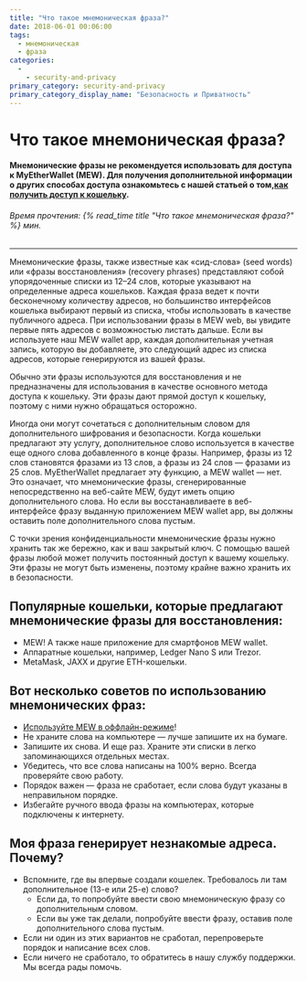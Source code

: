 ```yaml
---
title: "Что такое мнемоническая фраза?"
date: 2018-06-01 00:06:00
tags:
  - мнемоническая
  - фраза
categories:
  - 
    - security-and-privacy
primary_category: security-and-privacy
primary_category_display_name: "Безопасность и Приватность"
---
```


# **Что такое мнемоническая фраза?**

#### **Мнемонические фразы не рекомендуется использовать для доступа к MyEtherWallet (MEW).  Для получения дополнительной информации о других способах доступа ознакомьтесь с нашей статьей о том,[как получить доступ к кошельку](/@@@@@@/getting-started/how-to-access-your-wallet/).**

###### Время прочтения: {% read_time title "Что такое мнемоническая фраза?" %} мин.

* * *

Мнемонические фразы, также известные как «сид-слова» (seed words) или «фразы восстановления» (recovery phrases) представляют собой упорядоченные списки из 12–24 слов, которые указывают на определенные адреса кошельков. Каждая фраза ведет к почти бесконечному количеству адресов, но большинство интерфейсов кошелька выбирают первый из списка, чтобы использовать в качестве публичного адреса. При использовании фразы в MEW web, вы увидите первые пять адресов с возможностью листать дальше. Если вы используете наш MEW wallet app, каждая дополнительная учетная запись, которую вы добавляете, это следующий адрес из списка адресов, которые генерируются из вашей фразы.

Обычно эти фразы используются для восстановления и не предназначены для использования в качестве основного метода доступа к кошельку. Эти фразы дают прямой доступ к кошельку, поэтому с ними нужно обращаться осторожно.

Иногда они могут сочетаться с дополнительным словом для дополнительного шифрования и безопасности. Когда кошельки предлагают эту услугу, дополнительное слово используется в качестве еще одного слова добавленного в конце фразы. Например, фразы из 12 слов становятся фразами из 13 слов, а фразы из 24 слов — фразами из  25 слов. MyEtherWallet предлагает эту функцию, а MEW wallet — нет. Это означает, что мнемонические фразы, сгенерированные непосредственно на веб-сайте MEW, будут иметь опцию дополнительного слова. Но если вы восстанавливаете в веб-интерфейсе фразу выданную приложением MEW wallet app, вы должны оставить поле дополнительного слова пустым.

С точки зрения конфиденциальности мнемонические фразы нужно хранить так же бережно, как и ваш закрытый ключ. С помощью вашей фразы любой может получить постоянный доступ к вашему кошельку. Эти фразы не могут быть изменены, поэтому крайне важно хранить их в безопасности.

## **Популярные кошельки, которые предлагают мнемонические фразы для восстановления:**

-   MEW! А также наше приложение для смартфонов MEW wallet.
-   Аппаратные кошельки, например, Ledger Nano S или Trezor.
-   MetaMask, JAXX и другие ETH-кошельки.

## **Вот несколько советов по использованию мнемонических фраз:**

-   [Используйте MEW в оффлайн-режиме](/@@@@@@/offline/using-mew-offline/)!
-   Не храните слова на компьютере — лучше запишите их на бумаге.
-   Запишите их снова. И еще раз. Храните эти списки в легко запоминающихся отдельных местах.
-   Убедитесь, что все слова написаны на 100% верно. Всегда проверяйте свою работу.
-   Порядок важен — фраза не сработает, если слова будут указаны в неправильном порядке.
-   Избегайте ручного ввода фразы на компьютерах, которые подключены к интернету.

## **Моя фраза генерирует незнакомые адреса. Почему?**

-   Вспомните, где вы впервые создали кошелек. Требовалось ли там дополнительное (13-е или 25-е) слово?
    -   Если да, то попробуйте ввести свою мнемоническую фразу со дополнительным словом.
    -   Если вы уже так делали, попробуйте ввести фразу, оставив поле дополнительного слова пустым.
-   Если ни один из этих вариантов не сработал, перепроверьте порядок и написание всех слов.
-   Если ничего не сработало, то обратитесь в нашу службу поддержки. Мы всегда рады помочь.
